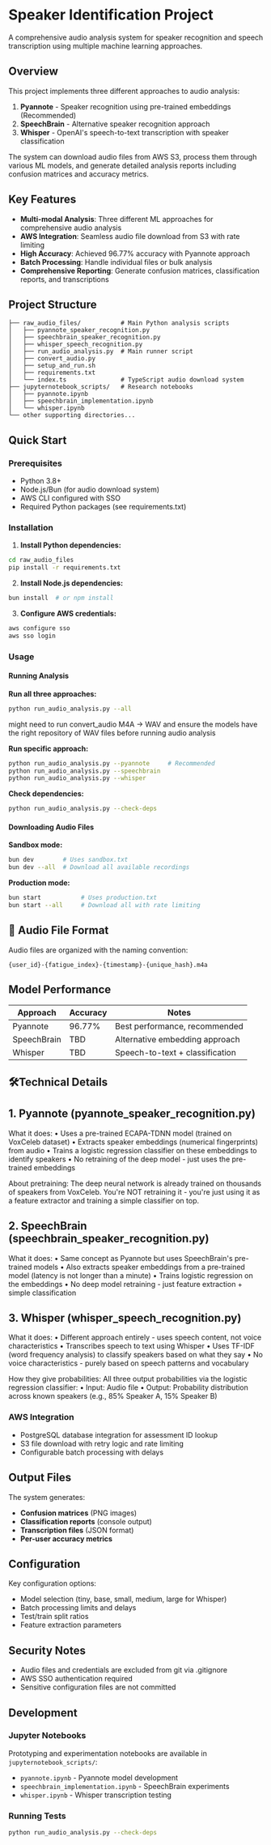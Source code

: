 # Speaker Identification Project

A comprehensive audio analysis system for speaker recognition and speech transcription using multiple machine learning approaches.

## Overview

This project implements three different approaches to audio analysis:
1. **Pyannote** - Speaker recognition using pre-trained embeddings (Recommended)
2. **SpeechBrain** - Alternative speaker recognition approach
3. **Whisper** - OpenAI's speech-to-text transcription with speaker classification

The system can download audio files from AWS S3, process them through various ML models, and generate detailed analysis reports including confusion matrices and accuracy metrics.

## Key Features

- **Multi-modal Analysis**: Three different ML approaches for comprehensive audio analysis
- **AWS Integration**: Seamless audio file download from S3 with rate limiting
- **High Accuracy**: Achieved 96.77% accuracy with Pyannote approach
- **Batch Processing**: Handle individual files or bulk analysis
- **Comprehensive Reporting**: Generate confusion matrices, classification reports, and transcriptions

## Project Structure

```
├── raw_audio_files/           # Main Python analysis scripts
│   ├── pyannote_speaker_recognition.py
│   ├── speechbrain_speaker_recognition.py  
│   ├── whisper_speech_recognition.py
│   ├── run_audio_analysis.py  # Main runner script
│   ├── convert_audio.py
│   ├── setup_and_run.sh
│   ├── requirements.txt
│   └── index.ts               # TypeScript audio download system
├── jupyternotebook_scripts/   # Research notebooks
│   ├── pyannote.ipynb
│   ├── speechbrain_implementation.ipynb
│   └── whisper.ipynb
└── other supporting directories...
```

## Quick Start

### Prerequisites

- Python 3.8+
- Node.js/Bun (for audio download system)
- AWS CLI configured with SSO
- Required Python packages (see requirements.txt)

### Installation

1. **Install Python dependencies:**
```bash
cd raw_audio_files
pip install -r requirements.txt
```

2. **Install Node.js dependencies:**
```bash
bun install  # or npm install
```

3. **Configure AWS credentials:**
```bash
aws configure sso
aws sso login
```

### Usage

#### Running Analysis

**Run all three approaches:**
```bash
python run_audio_analysis.py --all
```
might need to run convert_audio M4A -> WAV and ensure the models have the right repository of WAV files before running audio analysis

**Run specific approach:**
```bash
python run_audio_analysis.py --pyannote     # Recommended
python run_audio_analysis.py --speechbrain  
python run_audio_analysis.py --whisper      
```

**Check dependencies:**
```bash
python run_audio_analysis.py --check-deps
```

#### Downloading Audio Files

**Sandbox mode:**
```bash
bun dev        # Uses sandbox.txt
bun dev --all  # Download all available recordings
```

**Production mode:**
```bash
bun start           # Uses production.txt
bun start --all     # Download all with rate limiting
```

## 🎵 Audio File Format

Audio files are organized with the naming convention:
```
{user_id}-{fatigue_index}-{timestamp}-{unique_hash}.m4a
```

## Model Performance

| Approach | Accuracy | Notes |
|----------|----------|-------|
| Pyannote | 96.77% | Best performance, recommended |
| SpeechBrain | TBD | Alternative embedding approach |
| Whisper | TBD | Speech-to-text + classification |

## 🛠Technical Details

## 1. Pyannote (pyannote_speaker_recognition.py) ##
What it does:
•  Uses a pre-trained ECAPA-TDNN model (trained on VoxCeleb dataset)
•  Extracts speaker embeddings (numerical fingerprints) from audio
•  Trains a logistic regression classifier on these embeddings to identify speakers
•  No retraining of the deep model - just uses the pre-trained embeddings

About pretraining: The deep neural network is already trained on thousands of speakers from VoxCeleb. You're NOT retraining it - you're just using it as a feature extractor and training a simple classifier on top.

## 2. SpeechBrain (speechbrain_speaker_recognition.py) ## 
What it does:
•  Same concept as Pyannote but uses SpeechBrain's pre-trained models
•  Also extracts speaker embeddings from a pre-trained model (latency is not longer than a minute)
•  Trains logistic regression on the embeddings
•  No deep model retraining - just feature extraction + simple classification

## 3. Whisper (whisper_speech_recognition.py) ##
What it does:
•  Different approach entirely - uses speech content, not voice characteristics
•  Transcribes speech to text using Whisper
•  Uses TF-IDF (word frequency analysis) to classify speakers based on what they say
•  No voice characteristics - purely based on speech patterns and vocabulary

How they give probabilities:
All three output probabilities via the logistic regression classifier:
•  Input: Audio file
•  Output: Probability distribution across known speakers (e.g., 85% Speaker A, 15% Speaker B)

### AWS Integration
- PostgreSQL database integration for assessment ID lookup
- S3 file download with retry logic and rate limiting
- Configurable batch processing with delays

## Output Files

The system generates:
- **Confusion matrices** (PNG images)
- **Classification reports** (console output)
- **Transcription files** (JSON format)
- **Per-user accuracy metrics**

## Configuration

Key configuration options:
- Model selection (tiny, base, small, medium, large for Whisper)
- Batch processing limits and delays
- Test/train split ratios
- Feature extraction parameters

## Security Notes

- Audio files and credentials are excluded from git via .gitignore
- AWS SSO authentication required
- Sensitive configuration files are not committed

## Development

### Jupyter Notebooks
Prototyping and experimentation notebooks are available in `jupyternotebook_scripts/`:
- `pyannote.ipynb` - Pyannote model development
- `speechbrain_implementation.ipynb` - SpeechBrain experiments  
- `whisper.ipynb` - Whisper transcription testing

### Running Tests
```bash
python run_audio_analysis.py --check-deps
```
